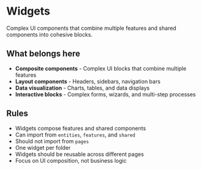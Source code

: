 # Widgets

Complex UI components that combine multiple features and shared components into cohesive blocks.

## What belongs here

- **Composite components** - Complex UI blocks that combine multiple features
- **Layout components** - Headers, sidebars, navigation bars
- **Data visualization** - Charts, tables, and data displays
- **Interactive blocks** - Complex forms, wizards, and multi-step processes

## Rules

- Widgets compose features and shared components
- Can import from `entities`, `features`, and `shared`
- Should not import from `pages`
- One widget per folder
- Widgets should be reusable across different pages
- Focus on UI composition, not business logic
